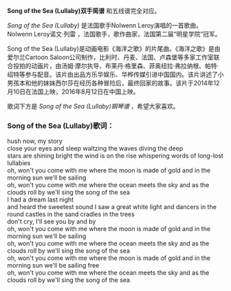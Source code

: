 

**Song of the Sea (Lullaby)双手简谱** 和五线谱完全对应。

_Song of the Sea (Lullaby)_ 是法国歌手Nolwenn Leroy演唱的一首歌曲。Nolwenn Leroy诺文·列雷
，法国歌手，歌作曲家，法国第二届“明星学院”冠军。

Song of the Sea (Lullaby)是动画电影《海洋之歌》的片尾曲。《海洋之歌》是由爱尔兰Cartoon
Saloon公司制作，比利时、丹麦、法国、卢森堡等多家工作室联合投拍的动画片，由汤姆·摩尔执导，布莱丹·格里森、菲奥纽拉·弗拉纳根、帕特·绍特等参与配音。该片由出品方乐华娱乐、华桦传媒引进中国国内。该片讲述了小男孩本和他的妹妹西尔莎在经历各种冒险后，最终回家的故事。该片于2014年12月10日在法国上映，2016年8月12日在中国上映。

歌词下方是 _Song of the Sea (Lullaby)钢琴谱_ ，希望大家喜欢。

### Song of the Sea (Lullaby)歌词：

hush now, my story  
close your eyes and sleep waltzing the waves diving the deep  
stars are shining bright the wind is on the rise whispering words of long-lost
lullabies  
oh, won't you come with me where the moon is made of gold and in the morning
sun we'll be sailing  
oh, won't you come with me where the ocean meets the sky and as the clouds
roll by we'll sing the song of the sea  
I had a dream last night  
and heard the sweetest sound I saw a great white light and dancers in the
round castles in the sand cradles in the trees  
don't cry, I'll see you by and by  
oh, won't you come with me where the moon is made of gold and in the morning
sun we'll be sailing  
oh, won't you come with me where the ocean meets the sky and as the clouds
roll by we'll sing the song of the sea  
oh, won't you come with me where the moon is made of gold and in the morning
sun we'll be sailing free  
oh, won't you come with me where the ocean meets the sky and as the clouds
roll by we'll sing the song of the sea

